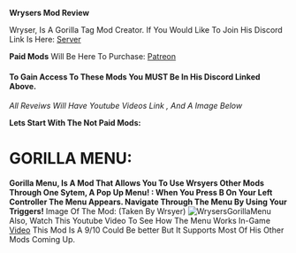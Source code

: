 **Wrysers Mod Review**

Wryser, Is A Gorilla Tag Mod Creator. If You Would Like To Join His Discord Link Is Here: [Server](https://discord.gg/Ej3YUXduf5)

**Paid Mods** Will Be Here To Purchase: [Patreon](https://www.patreon.com/wryser)
#### To Gain Access To These Mods You MUST Be In His Discord Linked Above.

*All Reveiws Will Have Youtube Videos Link , And A Image Below*

**Lets Start With The Not Paid Mods:**

# GORILLA MENU:
**Gorilla Menu, Is A Mod That Allows You To Use Wrsyers Other Mods Through One Sytem, A Pop Up Menu! : When You Press B On Your Left Controller The Menu Appears. Navigate Through The Menu By Using Your Triggers!**
Image Of The Mod:
(Taken By Wrsyer)
![WrysersGorillaMenu](https://github.com/user-attachments/assets/b8336405-3302-4746-89f2-e279ef462765)
Also, Watch This Youtube Video To See How The Menu Works In-Game [Video]()
This Mod Is A 9/10 Could Be better But It Supports Most Of His Other Mods Coming Up.


